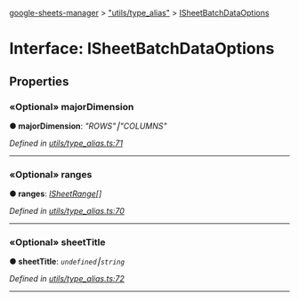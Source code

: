 [google-sheets-manager](../README.md) > ["utils/type_alias"](../modules/_utils_type_alias_.md) > [ISheetBatchDataOptions](../interfaces/_utils_type_alias_.isheetbatchdataoptions.md)



# Interface: ISheetBatchDataOptions


## Properties
<a id="majordimension"></a>

### «Optional» majorDimension

**●  majorDimension**:  *"ROWS"⎮"COLUMNS"* 

*Defined in [utils/type_alias.ts:71](https://github.com/AbdelrahmanRamadan/google-sheets-manager/blob/ddca908/src/utils/type_alias.ts#L71)*





___

<a id="ranges"></a>

### «Optional» ranges

**●  ranges**:  *[ISheetRange](_utils_type_alias_.isheetrange.md)[]* 

*Defined in [utils/type_alias.ts:70](https://github.com/AbdelrahmanRamadan/google-sheets-manager/blob/ddca908/src/utils/type_alias.ts#L70)*





___

<a id="sheettitle"></a>

### «Optional» sheetTitle

**●  sheetTitle**:  *`undefined`⎮`string`* 

*Defined in [utils/type_alias.ts:72](https://github.com/AbdelrahmanRamadan/google-sheets-manager/blob/ddca908/src/utils/type_alias.ts#L72)*





___


